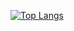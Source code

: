 [![Top Langs](https://github-readme-stats.vercel.app/api/top-langs/?username=gregjcdyer&theme=blue-green&layout=compact)](https://github.com/anuraghazra/github-readme-stats)
<!--
**gregjcdyer/gregjcdyer** is a ✨ _special_ ✨ repository because its `README.md` (this file) appears on your GitHub profile.

Here are some ideas to get you started:

- 🔭 I’m currently working on ...
- 🌱 I’m currently learning ...
- 👯 I’m looking to collaborate on ...
- 🤔 I’m looking for help with ...
- 💬 Ask me about ...
- 📫 How to reach me: ...
- 😄 Pronouns: ...
- ⚡ Fun fact: ...
-->
